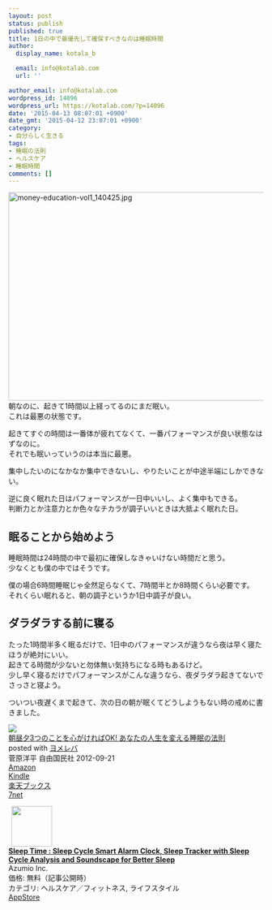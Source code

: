 ```yaml
---
layout: post
status: publish
published: true
title: 1日の中で最優先して確保すべきなのは睡眠時間
author:
  display_name: kotala_b

  email: info@kotalab.com
  url: ''

author_email: info@kotalab.com
wordpress_id: 14096
wordpress_url: https://kotalab.com/?p=14096
date: '2015-04-13 08:07:01 +0900'
date_gmt: '2015-04-12 23:07:01 +0900'
category:
- 自分らしく生きる
tags:
- 睡眠の法則
- ヘルスケア
- 睡眠時間
comments: []
---
```

<p><img src="https://kotalab.com/wp-content/uploads/money-education-vol1_140425.jpg" alt="money-education-vol1_140425.jpg" width="548" height="411" class="aligncenter size-full wp-image-12637" /><br />
朝なのに、起きて1時間以上経ってるのにまだ眠い。<br />
これは最悪の状態です。</p>
<p>起きてすぐの時間は一番体が疲れてなくて、一番パフォーマンスが良い状態なはずなのに。<br />
それでも眠いっていうのは本当に最悪。</p>
<p>集中したいのになかなか集中できないし、やりたいことが中途半端にしかできない。</p>
<p>逆に良く眠れた日はパフォーマンスが一日中いいし、よく集中もできる。<br />
判断力とか注意力とか色々なチカラが調子いいときは大抵よく眠れた日。<br />
</p>
<!--more-->
<h2>眠ることから始めよう</h2>
<p>睡眠時間は24時間の中で最初に確保しなきゃいけない時間だと思う。<br />
少なくとも僕の中ではそうです。</p>
<p>僕の場合6時間睡眠じゃ全然足らなくて、7時間半とか8時間くらい必要です。<br />
それくらい眠れると、朝の調子というか1日中調子が良い。</p>
<h2>ダラダラする前に寝る</h2>
<p>たった1時間半多く眠るだけで、1日中のパフォーマンスが違うなら夜は早く寝たほうが絶対にいい。<br />
起きてる時間が少ないと勿体無い気持ちになる時もあるけど。<br />
少し早く寝るだけでパフォーマンスがこんな違うなら、夜ダラダラ起きてないでさっさと寝よう。</p>
<p>ついつい夜遅くまで起きて、次の日の朝が眠くてどうしようもない時の戒めに書きました。</p>
<div class="booklink-box">
<div class="booklink-image"><a href="https://www.amazon.co.jp/exec/obidos/asin/4426115272/same-22/" rel="nofollow" target="_blank"><img src="https://images-fe.ssl-images-amazon.com/images/I/41ZKxy8UiBL._SL160_.jpg" style="border: none;" /></a></div>
<div class="booklink-info">
<div class="booklink-name"><a href="https://www.amazon.co.jp/exec/obidos/asin/4426115272/same-22/" rel="nofollow" target="_blank">朝昼夕3つのことを心がければOK!  あなたの人生を変える睡眠の法則</a>
<div class="booklink-powered-date">posted with <a href="https://yomereba.com" rel="nofollow" target="_blank">ヨメレバ</a></div>
</div>
<div class="booklink-detail">菅原洋平 自由国民社 2012-09-21    </div>
<div class="booklink-link2">
<div class="shoplinkamazon"><a href="https://www.amazon.co.jp/exec/obidos/asin/4426115272/same-22/" rel="nofollow" target="_blank">Amazon</a></div>
<div class="shoplinkkindle"><a href="https://www.amazon.co.jp/gp/search?keywords=%92%A9%92%8B%97%5B3%82%C2%82%CC%82%B1%82%C6%82%F0%90S%82%AA%82%AF%82%EA%82%CEOK%21%20%20%82%A0%82%C8%82%BD%82%CC%90l%90%B6%82%F0%95%CF%82%A6%82%E9%90%87%96%B0%82%CC%96%40%91%A5&__mk_ja_JP=%83J%83%5E%83J%83i&url=node%3D2275256051&tag=same-22" rel="nofollow" target="_blank">Kindle</a></div>
<div class="shoplinkrakuten"><a href="http://c.af.moshimo.com/af/c/click?a_id=374939&p_id=56&pc_id=56&pl_id=637&s_v=b5Rz2P0601xu&url=http%3A%2F%2Fbooks.rakuten.co.jp%2Frb%2F11917703%2F" rel="nofollow" target="_blank">楽天ブックス</a><img src="http://i.af.moshimo.com/af/i/impression?a_id=374939&p_id=56&pc_id=56&pl_id=637" width="1" height="1" style="border:none;"></div>
<div class="shoplinkseven"><a href="https://ck.jp.ap.valuecommerce.com/servlet/referral?sid=2967684&pid=881104827&vc_url=http%3A%2F%2Fwww.7netshopping.jp%2Fbooks%2Fsearch_result%2F%3Fctgy%3Dbooks%26code%3D4426115272" target="_blank">7net</a><img src="http://atq.ad.valuecommerce.com/servlet/atq/gifbanner?sid=2967684&pid=881104827" height="1" width="1" border="0"></div>
</p></div>
</div>
<div class="booklink-footer"></div>
</div>
<div class="applink">
<div class="applinkimg"><a href="https://itunes.apple.com/jp/app/sleep-time-sleep-cycle-smart/id555564825?mt=8&uo=4&at=10l4yU" rel="nofollow" target="_blank"><img hspace="6" src="http://a216.phobos.apple.com/us/r30/Purple3/v4/8f/9b/d2/8f9bd20f-ad28-b3c3-becb-9a991b107e26/mzl.eydhcjlj.png" width="80" /></a></div>
<div class="applinktext">
<div class="applinktitle"><strong><a href="https://itunes.apple.com/jp/app/sleep-time-sleep-cycle-smart/id555564825?mt=8&uo=4&at=10l4yU" rel="nofollow" target="_blank">Sleep Time : Sleep Cycle Smart Alarm Clock, Sleep Tracker with Sleep Cycle Analysis and Soundscape for Better Sleep</a></strong></div>
<div class="applinkinfo">Azumio Inc.</div>
<div class="applinkinfo">価格: 無料（記事公開時）</div>
<div class="applinkinfo">カテゴリ: ヘルスケア／フィットネス, ライフスタイル</div>
</div>
<div class="clear"></div>
<div class="appstorelink"><a href="https://itunes.apple.com/jp/app/sleep-time-sleep-cycle-smart/id555564825?mt=8&uo=4&at=10l4yU" rel="nofollow" target="_blank">AppStore</a></div>
</div>
